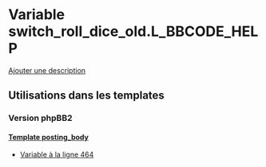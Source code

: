# Variable switch_roll_dice_old.L_BBCODE_HELP
[Ajouter une description](https://fa-tvars.appspot.com/var/switch_roll_dice_old.L_BBCODE_HELP)

## Utilisations dans les templates

### Version phpBB2

#### [Template posting_body](subsilver/posting_body.md)
* [Variable &agrave; la ligne 464](../subsilver/posting_body.tpl#L464)